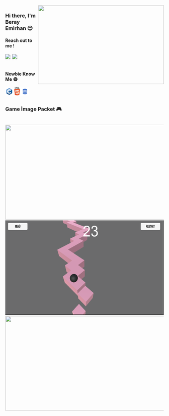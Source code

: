 <image src="https://media.giphy.com/media/3oz8xSjBmD1ZyELqW4/giphy.gif" aLign="right" width="400" height="250">


  ### Hi there, I'm Beray Emirhan 😊
  
  #### Reach out to me !

  [<img width="22" src="https://unpkg.com/simple-icons@v6/icons/instagram.svg" aLign="Left" />][instagram]
  [<img width="22" src="https://unpkg.com/simple-icons@v6/icons/twitter.svg" aLign="Left" />][twitter]
  
  [instagram]:https://www.instagram.com/sensoyberayy/
  [twitter]:https://twitter.com/SensoyBerayy
  
  <br />
  <br />
  
  #### Newbie Know Me 😄
  
  <img aLign="Left" src="https://raw.githubusercontent.com/github/explore/f3e22f0dca2be955676bc70d6214b95b13354ee8/topics/c/c.png" width="25" height="25">
  <img aLign="Left" src="https://raw.githubusercontent.com/github/explore/80688e429a7d4ef2fca1e82350fe8e3517d3494d/topics/html/html.png" width="25" height="25">
  <img aLign="Left" src="https://raw.githubusercontent.com/github/explore/80688e429a7d4ef2fca1e82350fe8e3517d3494d/topics/sql/sql.png" width="25" height="25">
  
  <br />
  <br />
  
   ### Game İmage Packet 🎮
  <br />
  
  <img  src="https://github.com/berayemirhan/ZigZag_Project/blob/main/ZigZagProject/image/İmage.png" width="600" height="300">
  <br />
  <img  src="https://github.com/berayemirhan/ZigZag_Project/blob/main/ZigZagProject/image/Blokİmage.png" width="600" height="300">
  <br />
  <img  src="https://github.com/berayemirhan/ZigZag_Project/blob/main/ZigZagProject/image/Menü.png" width="600" height="300">
  <br />
  
  
  

